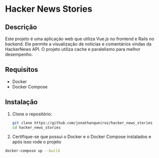# Hacker News Stories

## Descrição
Este projeto é uma aplicação web que utiliza Vue.js no frontend e Rails no backend. Ele permite a visualização de notícias e comentários vindas da HackerNews API. O projeto utiliza cache e paralelismo para melhor desempenho.

## Requisitos
- Docker
- Docker Compose

## Instalação
1. Clone o repositório:
   ```sh
   git clone https://github.com/jonathanqueiroz/hacker_news_stories
   cd hacker_news_stories
2. Certifique-se que possui o Docker e o Docker Compose instalados e após isso rode o projeto
  ```sh
  docker-compose up --build
